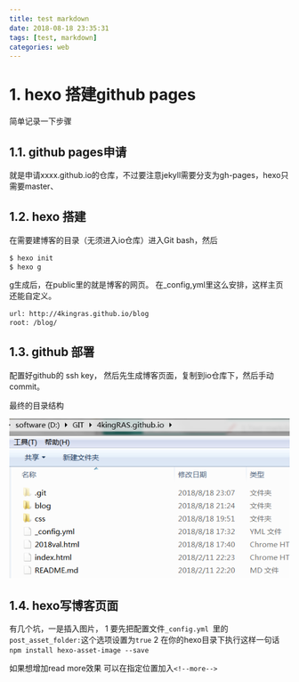 ```yaml
---
title: test markdown
date: 2018-08-18 23:35:31
tags: [test, markdown]
categories: web
---
```


# 1. hexo 搭建github pages
简单记录一下步骤

<!--more-->

## 1.1. github pages申请
就是申请xxxx.github.io的仓库，不过要注意jekyll需要分支为gh-pages，hexo只需要master、

## 1.2. hexo 搭建
在需要建博客的目录（无须进入io仓库）进入Git bash，然后

```
$ hexo init
$ hexo g
```

g生成后，在public里的就是博客的网页。
在_config,yml里这么安排，这样主页还能自定义。

```
url: http://4kingras.github.io/blog
root: /blog/
```

## 1.3. github 部署
配置好github的 ssh key， 然后先生成博客页面，复制到io仓库下，然后手动commit。

最终的目录结构

![最终目录结构](test-markdown/asset.png)

## 1.4. hexo写博客页面
有几个坑，一是插入图片，
1 要先把配置文件`_config.yml `里的`post_asset_folder:`这个选项设置为`true`
2 在你的hexo目录下执行这样一句话`npm install hexo-asset-image --save`

如果想增加read more效果 可以在指定位置加入`<!--more-->`




